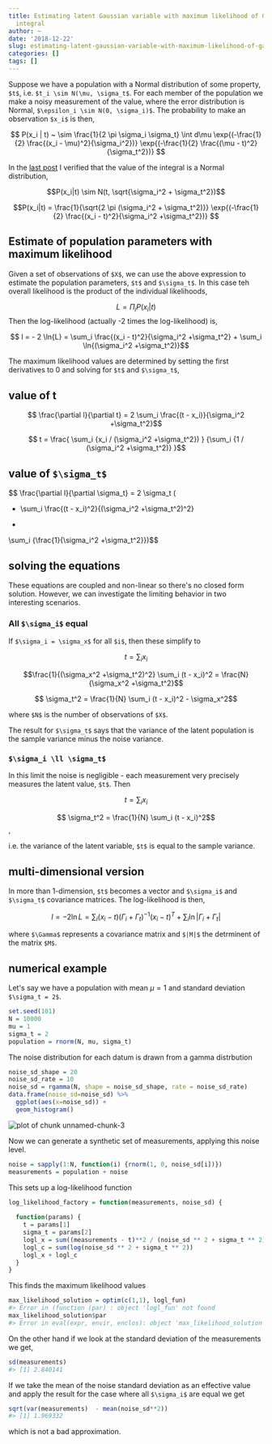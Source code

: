 ```yaml
---
title: Estimating latent Gaussian variable with maximum likelihood of Gaussian-product
  integral
author: ~
date: '2018-12-22'
slug: estimating-latent-gaussian-variable-with-maximum-likelihood-of-gaussian-product-integral
categories: []
tags: []
---
```


Suppose we have a population with a Normal distribution of some property, `$t$`, i.e. `$t_i \sim N(\mu, \sigma_t$`. For each member of the population we make a noisy measurement of the value, where the error distribution is Normal, `$\epsilon_i \sim N(0, \sigma_i)$`. The probability to make an observation `$x_i$` is then, 

$$ P(x_i | t) ~ 
\sim
\frac{1}{2 \pi \sigma_i \sigma_t}  
\int d\mu 
\exp{(-\frac{1}{2} \frac{(x_i - \mu)^2}{\sigma_i^2})}
\exp{(-\frac{1}{2} \frac{(\mu - t)^2}{\sigma_t^2})}
$$

In the [last post](../../../../2018/12/10/normalization-of-product-of-two-gaussians/) I verified that the value of the integral is a Normal distribution, 

$$P(x_i|t) \sim N(t, \sqrt{\sigma_i^2 + \sigma_t^2})$$

$$P(x_i|t) = \frac{1}{\sqrt{2 \pi (\sigma_i^2 + \sigma_t^2)}}
\exp{(-\frac{1}{2} \frac{(x_i - t)^2}{\sigma_i^2 +\sigma_t^2})}
$$

## Estimate of population parameters with maximum likelihood

Given a set of observations of `$X$`, we can use the above expression to estimate the population parameters, `$t$` and `$\sigma_t$`. In this case teh overall likelihood is the product of the individual likelihoods,

$$ L = \Pi_i P(x_i | t)$$
Then the log-likelihood (actually -2 times the log-likelihood) is,

$$ l = - 2 \ln{L} = 
\sum_i 
\frac{(x_i - t)^2}{\sigma_i^2 +\sigma_t^2} + \sum_i \ln{(\sigma_i^2 +\sigma_t^2)}$$

The maximum likelihood values are determined by setting the first derivatives to 0 and solving for `$t$` and `$\sigma_t$`,

## value of t

$$ \frac{\partial l}{\partial t} = 2 \sum_i \frac{(t - x_i)}{\sigma_i^2 +\sigma_t^2}$$

$$ t = 
\frac{
\sum_i {x_i / (\sigma_i^2 +\sigma_t^2})
}
{\sum_i {1 / (\sigma_i^2 +\sigma_t^2)}
}$$

## value of `$\sigma_t$`

$$ 
\frac{\partial l}{\partial \sigma_t} = 
2 \sigma_t (
- \sum_i \frac{(t - x_i)^2}{(\sigma_i^2 +\sigma_t^2)^2} 
+ 
\sum_i {\frac{1}{\sigma_i^2 +\sigma_t^2}})$$

## solving the equations

These equations are coupled and non-linear so there's no closed form solution. However, we can investigate the limiting behavior in two interesting scenarios.

### All `$\sigma_i$` equal 

If `$\sigma_i = \sigma_x$` for all `$i$`, then these simplify to 

$$ t = \sum_i x_i $$

$$\frac{1}{(\sigma_x^2 +\sigma_t^2)^2} \sum_i (t - x_i)^2 = 
\frac{N}{\sigma_x^2 +\sigma_t^2}$$

$$ \sigma_t^2 = \frac{1}{N} \sum_i (t - x_i)^2 - \sigma_x^2$$

where `$N$` is the number of observations of `$X$`.

The result for `$\sigma_t$` says that the variance of the latent population is the sample variance minus the noise variance.

### `$\sigma_i \ll \sigma_t$`

In this limit the noise is negligible - each measurement very precisely measures the latent value, `$t$`. Then

$$ t = \sum_i x_i$$

$$ \sigma_t^2 = \frac{1}{N} \sum_i (t - x_i)^2$$, 

i.e. the variance of the latent variable, `$t$` is equal to the sample variance.

## multi-dimensional version

In more than 1-dimension, `$t$` becomes a vector and `$\sigma_i$` and `$\sigma_t$` covariance matrices. The log-likelihood is then,

$$ l = - 2 \ln{L} = 
\sum_i 
(x_i - t) (\Gamma_i + \Gamma_t)^{-1} (x_i - t)^{T} + \sum_i \ln{|\Gamma_i + \Gamma_t|}$$


where `$\Gamma$` represents a covariance matrix and `$|M|$` the detrminent of the matrix `$M$`.

## numerical example 

Let's say we have a population with mean $\mu=1$ and standard deviation `$\sigma_t = 2$`.





```r
set.seed(101)
N = 10000
mu = 1
sigma_t = 2
population = rnorm(N, mu, sigma_t) 
```

The noise distribution for each datum is drawn from a gamma distrbution


```r
noise_sd_shape = 20
noise_sd_rate = 10
noise_sd = rgamma(N, shape = noise_sd_shape, rate = noise_sd_rate)
data.frame(noise_sd=noise_sd) %>% 
  ggplot(aes(x=noise_sd)) + 
  geom_histogram()
```

![plot of chunk unnamed-chunk-3](/post/2018-12-22-estimating-latent-gaussian-variable-with-maximum-likelihood-of-gaussian-product-integral_files/figure-html/unnamed-chunk-3-1.png)

Now we can generate a synthetic set of measurements, applying this noise level.


```r
noise = sapply(1:N, function(i) {rnorm(1, 0, noise_sd[i])})
measurements = population + noise
```

This sets up a log-likelihood function


```r
log_likelihood_factory = function(measurements, noise_sd) {
  
  function(params) {
    t = params[1]
    sigma_t = params[2]
    logl_x = sum((measurements - t)**2 / (noise_sd ** 2 + sigma_t ** 2))
    logl_c = sum(log(noise_sd ** 2 + sigma_t ** 2))
    logl_x + logl_c
  } 
}
```

This finds the maximum likelihood values


```r
max_likelihood_solution = optim(c(1,1), logl_fun)
#> Error in (function (par) : object 'logl_fun' not found
max_likelihood_solution$par
#> Error in eval(expr, envir, enclos): object 'max_likelihood_solution' not found
```

On the other hand if we look at the standard deviation of the measurements we get,


```r
sd(measurements)
#> [1] 2.840141
```

If we take the mean of the noise standard deviation as an effective value and apply the result for the case where all `$\sigma_i$` are equal we get


```r
sqrt(var(measurements)  - mean(noise_sd**2))
#> [1] 1.969332
```

which is not a bad approximation.


